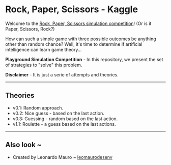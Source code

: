 # Rock, Paper, Scissors - Kaggle

Welcome to the [Rock, Paper, Scissors simulation competition](https://www.kaggle.com/c/rock-paper-scissors/)! (Or is it Paper, Scissors, Rock?)

How can such a simple game with three possible outcomes be anything other than random chance? Well, it's time to determine if artificial intelligence can learn game theory…

**Playground Simulation Competition** - In this repository, we present the set of strategies to "solve" this problem.  

**Disclaimer** - It is just a serie of attempts and theories.  

---
## Theories

- v0.1: Random approach.  
- v0.2: Nice guess - based on the last action.
- v0.3: Guessing - random based on the last action.
- v1.1: Roulette - a guess based on the last actions.

---
## Also look ~

- Created by Leonardo Mauro ~ [leomaurodesenv](https://github.com/leomaurodesenv/)
